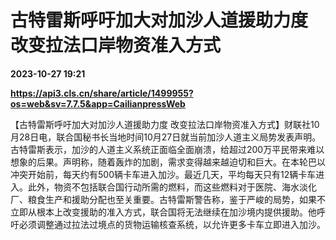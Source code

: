 # 古特雷斯呼吁加大对加沙人道援助力度 改变拉法口岸物资准入方式

**2023-10-27 19:21**

**https://api3.cls.cn/share/article/1499955?os=web&sv=7.7.5&app=CailianpressWeb**

【古特雷斯呼吁加大对加沙人道援助力度 改变拉法口岸物资准入方式】财联社10月28日电，联合国秘书长当地时间10月27日就当前加沙人道主义局势发表声明。古特雷斯表示，加沙的人道主义系统正面临全面崩溃，给超过200万平民带来难以想象的后果。声明称，随着轰炸的加剧，需求变得越来越迫切和巨大。在本轮巴以冲突开始前，每天约有500辆卡车进入加沙。最近几天，平均每天只有12辆卡车进入。此外，物资不包括联合国行动所需的燃料，而这些燃料对于医院、海水淡化厂、粮食生产和援助分配也至关重要。古特雷斯警告称，鉴于严峻的局势，如果不立即从根本上改变援助的准入方式，联合国将无法继续在加沙境内提供援助。他呼吁必须调整通过拉法过境点的货物运输核查系统，以允许更多卡车立即进入加沙。